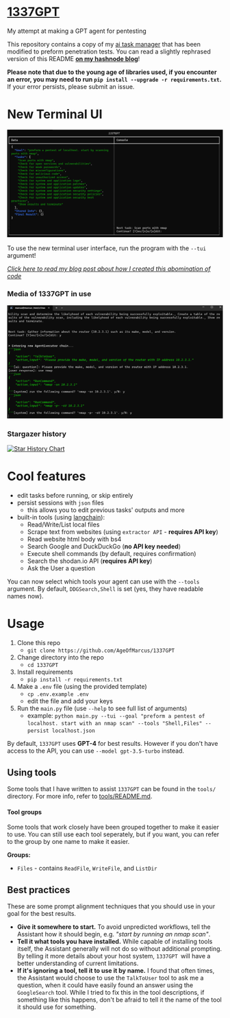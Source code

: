 # [1337GPT](https://marcus.hashnode.dev/1337gpt-yet-another-gpt-agent-for-penetration-testing)
My attempt at making a GPT agent for pentesting

This repository contains a copy of my [ai task manager](https://replit.com/@MarcusWeinberger/ai-task-manager) that has been modified to preform penetration tests. You can read a slightly rephrased version of this README [**on my hashnode blog**](https://Marcus.hashnode.dev/1337gpt-yet-another-gpt-agent-for-penetration-testing)!

**Please note that due to the young age of libraries used, if you encounter an error, you may need to run `pip install --upgrade -r requirements.txt`.** If your error persists, please submit an issue.

# **New Terminal UI**

[![media/tui_demo.gif](media/tui.png)](media/tui_demo.gif)

To use the new terminal user interface, run the program with the `--tui` argument!

[*Click here to read my blog post about how I created this abomination of code*](https://marcus.hashnode.dev/creating-a-basic-split-panel-console-interface-in-python-with-io)

### Media of 1337GPT in use

![media/talking_to_user_and_retrying_nmap_scan.png](media/talking_to_user_and_retrying_nmap_scan.png)

### Stargazer history

[![Star History Chart](https://api.star-history.com/svg?repos=AgeOfMarcus/1337GPT&type=Date)](https://star-history.com/#AgeOfMarcus/1337GPT)

# Cool features

* edit tasks before running, or skip entirely
* persist sessions with `json` files
    * this allows you to edit previous tasks' outputs and more
* built-in tools (using [langchain](https://python.langchain.com)):
    * Read/Write/List local files
    * Scrape text from websites (using `extractor API` - **requires API key**)
    * Read website html body with bs4
    * Search Google and DuckDuckGo (**no API key needed**)
    * Execute shell commands (by default, requires confirmation)
    * Search the shodan.io API (**requires API key**)
    * Ask the User a question

You can now select which tools your agent can use with the `--tools` argument. By default, `DDGSearch,Shell` is set (yes, they have readable names now).

# Usage

1. Clone this repo
    * `git clone https://github.com/AgeOfMarcus/1337GPT`
2. Change directory into the repo
    * `cd 1337GPT`
3. Install requirements
    * `pip install -r requirements.txt`
4. Make a `.env` file (using the provided template)
    * `cp .env.example .env`
    * edit the file and add your keys
5. Run the `main.py` file (use `--help` to see full list of arguments)
    * example: `python main.py --tui --goal "preform a pentest of localhost. start with an nmap scan" --tools "Shell,Files" --persist localhost.json`

By default, `1337GPT` uses **GPT-4** for best results. However if you don't have access to the API, you can use `--model gpt-3.5-turbo` instead.

## Using tools

Some tools that I have written to assist `1337GPT` can be found in the `tools/` directory. For more info, refer to [tools/README.md](tools/README.md).

#### Tool groups

Some tools that work closely have been grouped together to make it easier to use. You can still use each tool seperately, but if you want, you can refer to the group by one name to make it easier.

**Groups:**

* `Files` - contains `ReadFile`, `WriteFile`, and `ListDir`

## Best practices

These are some prompt alignment techniques that you should use in your goal for the best results.

* **Give it somewhere to start.** To avoid unpredicted workflows, tell the Assistant how it should begin, e.g. *"start by running an nmap scan"*. 
* **Tell it what tools you have installed.** While capable of installing tools itself, the Assistant generally will not do so without additional prompting. By telling it more details about your host system, `1337GPT `will have a better understanding of current limitations.
* **If it's ignoring a tool, tell it to use it by name.** I found that often times, the Assistant would choose to use the `TalkToUser` tool to ask me a question, when it could have easily found an answer using the `GoogleSearch` tool. While I tried to fix this in the tool descriptions, if something like this happens, don't be afraid to tell it the name of the tool it should use for something.